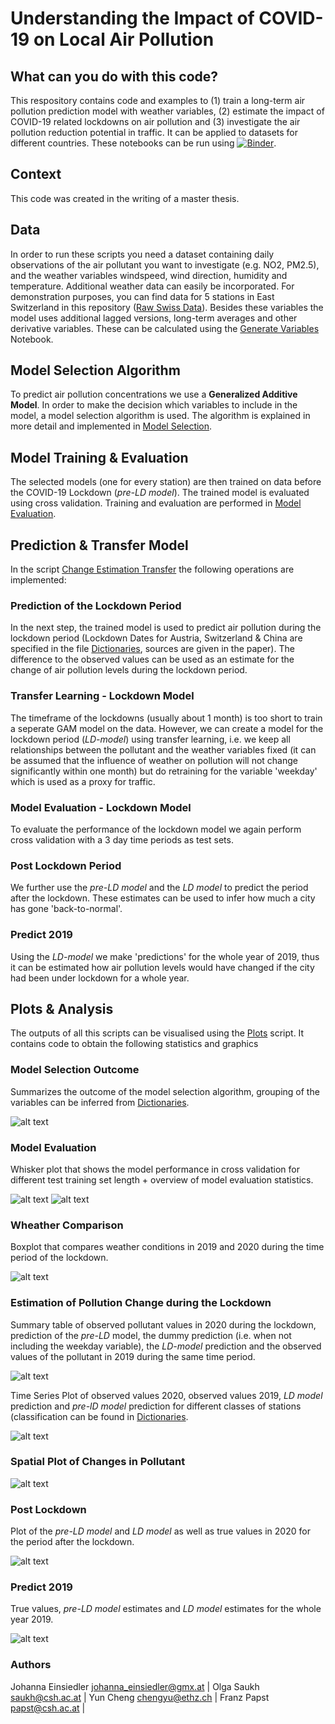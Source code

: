 # Understanding the Impact of COVID-19 on Local Air Pollution


## What can you do with this code?
This respository contains code and examples to (1) train a long-term air pollution prediction model with weather variables, (2) estimate the impact of COVID-19 related lockdowns on air pollution and (3) investigate the air pollution reduction potential in traffic. It can be applied to datasets for different countries.
These notebooks can be run using [![Binder](https://mybinder.org/badge_logo.svg)](https://mybinder.org/v2/gh/johanna-einsiedler/covid-19-air-pollution/HEAD).

## Context
This code was created in the writing of a master thesis. 

## Data 
In order to run these scripts you need a dataset containing daily observations of the air pollutant you want to investigate (e.g. NO2, PM2.5), and the weather variables windspeed, wind direction, humidity and temperature. Additional weather data can easily be incorporated. 
For demonstration purposes, you can find data for 5 stations in East Switzerland in this repository ([Raw Swiss Data](./che/df_che.csv)).
Besides these variables the model uses additional lagged versions, long-term averages and other derivative variables. These can be calculated using the [Generate Variables](Generate_Variables.ipynb) Notebook. 


## Model Selection Algorithm
To predict air pollution concentrations we use a **Generalized Additive Model**. In order to make the decision which variables to include in the model, a model selection algorithm is used. The algorithm is explained in more detail and implemented in [Model Selection](Model_Selection.ipynb).

## Model Training & Evaluation
The selected models (one for every station) are then trained on data before the COVID-19 Lockdown (*pre-LD model*). The trained model is evaluated using cross validation. Training and evaluation are performed in [Model Evaluation](Model_Evaluation.ipynb).

## Prediction & Transfer Model
In the script [Change Estimation Transfer](Change_Estimation_Transfer.ipynb) the following operations are implemented:
### Prediction of the Lockdown Period
In the next step, the trained model is used to predict air pollution during the lockdown period (Lockdown Dates for Austria, Switzerland & China are specified in the file [Dictionaries](dictionaries.py), sources are given in the paper). The difference to the observed values can be used as an estimate for the change of air pollution levels during the lockdown period.

### Transfer Learning - Lockdown Model
The timeframe of the lockdowns (usually about 1 month) is too short to train a seperate GAM model on the data. However, we can create a model for the lockdown period (*LD-model*) using transfer learning, i.e. we keep all relationships between the pollutant and the weather variables fixed (it can be assumed that the influence of weather on pollution will not change significantly within one month) but do retraining for the variable 'weekday' which is used as a proxy for traffic.

### Model Evaluation - Lockdown Model
To evaluate the performance of the lockdown model we again perform cross validation with a 3 day time periods as test sets.

### Post Lockdown Period
We further use the *pre-LD model* and the *LD model* to predict the period after the lockdown. These estimates can be used to infer how much a city has gone 'back-to-normal'.

### Predict 2019
Using the *LD-model* we make 'predictions' for the whole year of 2019, thus it can be estimated how air pollution levels would have changed if the city had been under lockdown for a whole year.


## Plots & Analysis
The outputs of all this scripts can be visualised using the [Plots](Plots.ipynb) script. It contains code to obtain the following statistics and graphics

### Model Selection Outcome
Summarizes the outcome of the model selection algorithm, grouping of the variables can be inferred from [Dictionaries](dictionaries.py).

![alt text](che/plots/table_model_selection.PNG)

### Model Evaluation
Whisker plot that shows the model performance in cross validation for different test training set length + overview of model evaluation statistics.

![alt text](che/plots/table_cross_validation_performance.PNG)
![alt text](che/plots/whisker_plot_model_evaluation.png)

### Wheather Comparison
Boxplot that compares weather conditions in 2019 and 2020 during the time period of the lockdown.

![alt text](che/plots/weather_comparison_boxplot.png)

### Estimation of Pollution Change during the Lockdown

Summary table of observed pollutant values in 2020 during the lockdown, prediction of the *pre-LD* model, the dummy prediction (i.e. when not including the weekday variable), the *LD-model* prediction and the observed values of the pollutant in 2019 during the same time period.

![alt text](che/plots/table_lockdown_summary.PNG)

Time Series Plot of observed values 2020, observed values 2019, *LD model* prediction and *pre-lD model* prediction for different classes of stations (classification can be found in [Dictionaries](dictionaries.py).

![alt text](che/plots/plot_lockdown_high_traffic.png)

### Spatial Plot of Changes in Pollutant

![alt text](che/plots/spatial_plot.PNG)

### Post Lockdown

Plot of the *pre-LD model* and *LD model* as well as true values in 2020 for the period after the lockdown.

![alt text](che/plots/post_lockdown_high_traffic.png)


### Predict 2019

True values, *pre-LD model* estimates and *LD model* estimates for the whole year 2019.

![alt text](che/plots/plot_2019_high_traffic.png)


### Authors
Johanna Einsiedler johanna_einsiedler@gmx.at |
Olga Saukh saukh@csh.ac.at | 
Yun Cheng chengyu@ethz.ch |
Franz Papst papst@csh.ac.at |

